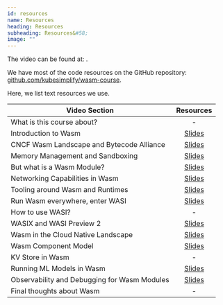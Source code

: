 ```yaml
---
id: resources
name: Resources
heading: Resources
subheading: Resources&#58;
image: ""
---
```


The video can be found at: []().

We have most of the code resources on the GitHub repository: [github.com/kubesimplify/wasm-course](https://github.com/kubesimplify/wasm-course).

Here, we list text resources we use.

| **Video Section**                            |                **Resources**                |
| -------------------------------------------- | :-----------------------------------------: |
| What is this course about?                   |                      -                      |
| Introduction to Wasm                         |      [Slides](assets/slides/intro.pdf)      |
| CNCF Wasm Landscape and Bytecode Alliance    |     [Slides](assets/slides/cnwasm.pdf)      |
| Memory Management and Sandboxing             | [Slides](assets/slides/sandbox-memory.pdf)  |
| But what is a Wasm Module?                   |     [Slides](assets/slides/module.pdf)      |
| Networking Capabilities in Wasm              |   [Slides](assets/slides/networking.pdf)    |
| Tooling around Wasm and Runtimes             |   [Slides](assets/slides/toolchains.pdf)    |
| Run Wasm everywhere, enter WASI              |      [Slides](assets/slides/wasi.pdf)       |
| How to use WASI?                             |                      -                      |
| WASIX and WASI Preview 2                     |  [Slides](assets/slides/wasix-preview.pdf)  |
| Wasm in the Cloud Native Landscape           |     [Slides](assets/slides/cnwasm.pdf)      |
| Wasm Component Model                         | [Slides](assets/slides/component-model.pdf) |
| KV Store in Wasm                             |                      -                      |
| Running ML Models in Wasm                    |     [Slides](assets/slides/pytorch.pdf)     |
| Observability and Debugging for Wasm Modules |      [Slides](assets/slides/o11y.pdf)       |
| Final thoughts about Wasm                    |                      -                      |
